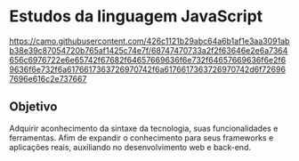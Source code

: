 # Estudos da linguagem JavaScript

https://camo.githubusercontent.com/426c1121b29abc64a6b1af1e3aa3091abb38e39c87054720b765af1425c74e7f/68747470733a2f2f63646e2e6a7364656c6976722e6e65742f67682f64657669636f6e732f64657669636f6e2f69636f6e732f6a6176617363726970742f6a6176617363726970742d6f726967696e616c2e737667

## Objetivo
Adquirir aconhecimento da sintaxe da tecnologia, suas funcionalidades e ferramentas. Afim de expandir o conhecimento para seus frameworks e aplicações reais, auxiliando no desenvolvimento web e back-end.
